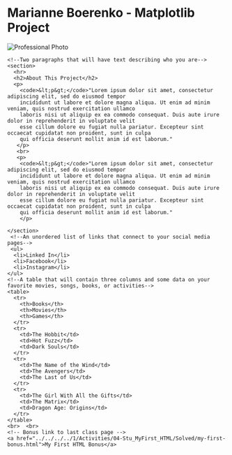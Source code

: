 <!DOCTYPE html>
<html lang="en-us">
<head>
  <meta charset="UTF-8">
  <title>Activity 1: Basic HTML Bio</title>
</head>

<body>
  <!-- My name -->
  <h1>Marianne Boerenko - Matplotlib Project</h1>
  <!--An image that will act as a stand-in for your picture with an `alt` attribute which gives a very basic 
    description of the image-->
    <img src="http://lorempixel.com/400/200" alt="Professional Photo" />
    <br> 
    
    <!--Two paragraphs that will have text describing who you are-->
    <section>
      <hr>
      <h2>About This Project</h2>
      <p>
        <code>&lt;p&gt;</code>"Lorem ipsum dolor sit amet, consectetur adipiscing elit, sed do eiusmod tempor 
        incididunt ut labore et dolore magna aliqua. Ut enim ad minim veniam, quis nostrud exercitation ullamco 
        laboris nisi ut aliquip ex ea commodo consequat. Duis aute irure dolor in reprehenderit in voluptate velit 
        esse cillum dolore eu fugiat nulla pariatur. Excepteur sint occaecat cupidatat non proident, sunt in culpa 
        qui officia deserunt mollit anim id est laborum." 
       </p>
       <br>
       <p>
        <code>&lt;p&gt;</code>"Lorem ipsum dolor sit amet, consectetur adipiscing elit, sed do eiusmod tempor 
        incididunt ut labore et dolore magna aliqua. Ut enim ad minim veniam, quis nostrud exercitation ullamco 
        laboris nisi ut aliquip ex ea commodo consequat. Duis aute irure dolor in reprehenderit in voluptate velit 
        esse cillum dolore eu fugiat nulla pariatur. Excepteur sint occaecat cupidatat non proident, sunt in culpa 
        qui officia deserunt mollit anim id est laborum."
        </p>
      
    </section>
     <!--An unordered list of links that connect to your social media pages-->
     <ul>
      <li>Linked In</li>
      <li>Facebook</li>
      <li>Instagram</li>
    </ul>
    <!--A table that will contain three columns and some data on your favorite movies, songs, books, or activities-->
    <table>
      <tr>
        <th>Books</th>
        <th>Movies</th>
        <th>Games</th>
      </tr>
      <tr>
        <td>The Hobbit</td>
        <td>Hot Fuzz</td>
        <td>Dark Souls</td>
      </tr>
      <tr>
        <td>The Name of the Wind</td>
        <td>The Avengers</td>
        <td>The Last of Us</td>
      </tr>
      <tr>
        <td>The Girl With All the Gifts</td>
        <td>The Matrix</td>
        <td>Dragon Age: Origins</td>
      </tr>
    </table>
    <br>  <br> 
    <!-- Bonus link to last class page -->
    <a href="../../../../1/Activities/04-Stu_MyFirst_HTML/Solved/my-first-bonus.html">My First HTML Bonus</a>
  

</body>

</html>

